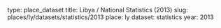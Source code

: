 type: place_dataset
title: Libya / National Statistics (2013)
slug: places/ly/datasets/statistics/2013
place: ly
dataset: statistics
year: 2013
